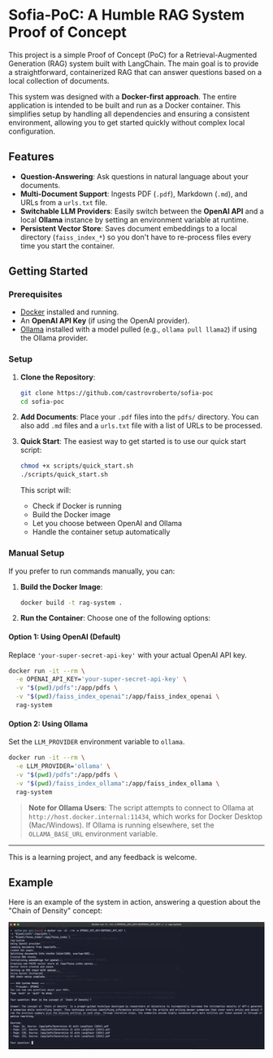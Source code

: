 # Sofia-PoC: A Humble RAG System Proof of Concept

This project is a simple Proof of Concept (PoC) for a Retrieval-Augmented Generation (RAG) system built with LangChain. The main goal is to provide a straightforward, containerized RAG that can answer questions based on a local collection of documents.

This system was designed with a **Docker-first approach**. The entire application is intended to be built and run as a Docker container. This simplifies setup by handling all dependencies and ensuring a consistent environment, allowing you to get started quickly without complex local configuration.

## Features

*   **Question-Answering**: Ask questions in natural language about your documents.
*   **Multi-Document Support**: Ingests PDF (`.pdf`), Markdown (`.md`), and URLs from a `urls.txt` file.
*   **Switchable LLM Providers**: Easily switch between the **OpenAI API** and a local **Ollama** instance by setting an environment variable at runtime.
*   **Persistent Vector Store**: Saves document embeddings to a local directory (`faiss_index_*`) so you don't have to re-process files every time you start the container.

## Getting Started

### Prerequisites

*   [Docker](https://www.docker.com/get-started) installed and running.
*   An **OpenAI API Key** (if using the OpenAI provider).
*   [Ollama](https://ollama.ai/) installed with a model pulled (e.g., `ollama pull llama2`) if using the Ollama provider.

### Setup

1.  **Clone the Repository**:
    ```bash
    git clone https://github.com/castrovroberto/sofia-poc
    cd sofia-poc
    ```

2.  **Add Documents**:
    Place your `.pdf` files into the `pdfs/` directory. You can also add `.md` files and a `urls.txt` file with a list of URLs to be processed.

3.  **Quick Start**:
    The easiest way to get started is to use our quick start script:
    ```bash
    chmod +x scripts/quick_start.sh
    ./scripts/quick_start.sh
    ```
    This script will:
    - Check if Docker is running
    - Build the Docker image
    - Let you choose between OpenAI and Ollama
    - Handle the container setup automatically

### Manual Setup

If you prefer to run commands manually, you can:

1.  **Build the Docker Image**:
    ```bash
    docker build -t rag-system .
    ```

2.  **Run the Container**:
    Choose one of the following options:

#### Option 1: Using OpenAI (Default)

Replace `'your-super-secret-api-key'` with your actual OpenAI API key.

```bash
docker run -it --rm \
  -e OPENAI_API_KEY='your-super-secret-api-key' \
  -v "$(pwd)/pdfs":/app/pdfs \
  -v "$(pwd)/faiss_index_openai":/app/faiss_index_openai \
  rag-system
```

#### Option 2: Using Ollama

Set the `LLM_PROVIDER` environment variable to `ollama`.

```bash
docker run -it --rm \
  -e LLM_PROVIDER='ollama' \
  -v "$(pwd)/pdfs":/app/pdfs \
  -v "$(pwd)/faiss_index_ollama":/app/faiss_index_ollama \
  rag-system
```
> **Note for Ollama Users**: The script attempts to connect to Ollama at `http://host.docker.internal:11434`, which works for Docker Desktop (Mac/Windows). If Ollama is running elsewhere, set the `OLLAMA_BASE_URL` environment variable.

---

This is a learning project, and any feedback is welcome.

## Example

Here is an example of the system in action, answering a question about the "Chain of Density" concept:

![Sofia RAG System in Action](images/sofia.png)
